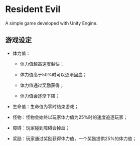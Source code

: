 # Resident Evil

A simple game developed with Unity Engine.

## 游戏设定

* 体力值：

   * 体力值越高速度越快；

   * 体力值高于50%时可以逐渐回血；

   * 体力值通过奖励获得；

   * 体力值会逐渐下降；

* 生命值：生命值为零时结束游戏；

* 怪物：怪物会始终以玩家体力值为25%时的速度追逐玩家；

* 障碍：玩家碰到障碍会掉血；

* 奖励：玩家通过奖励获得体力值，一个奖励提供25%的体力值；